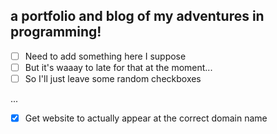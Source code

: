 ## a portfolio and blog of my adventures in programming!

-[ ] Need to add something here I suppose
-[ ] But it's waaay to late for that at the moment...
-[ ] So I'll just leave some random checkboxes

...

-[X] Get website to actually appear at the correct domain name
